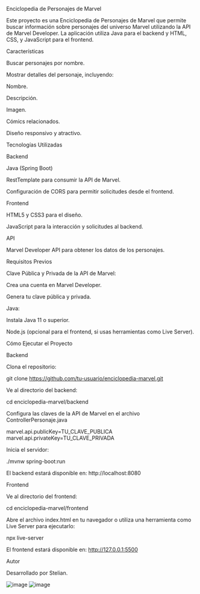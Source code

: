 Enciclopedia de Personajes de Marvel

Este proyecto es una Enciclopedia de Personajes de Marvel que permite buscar información sobre personajes del universo Marvel utilizando la API de Marvel Developer. La aplicación utiliza Java para el backend y HTML, CSS, y JavaScript para el frontend.

Características

Buscar personajes por nombre.

Mostrar detalles del personaje, incluyendo:

Nombre.

Descripción.

Imagen.

Cómics relacionados.

Diseño responsivo y atractivo.

Tecnologías Utilizadas

Backend

Java (Spring Boot)

RestTemplate para consumir la API de Marvel.

Configuración de CORS para permitir solicitudes desde el frontend.

Frontend

HTML5 y CSS3 para el diseño.

JavaScript para la interacción y solicitudes al backend.

API

Marvel Developer API para obtener los datos de los personajes.

Requisitos Previos

Clave Pública y Privada de la API de Marvel:

Crea una cuenta en Marvel Developer.

Genera tu clave pública y privada.

Java:

Instala Java 11 o superior.

Node.js (opcional para el frontend, si usas herramientas como Live Server).

Cómo Ejecutar el Proyecto

Backend

Clona el repositorio:

git clone https://github.com/tu-usuario/enciclopedia-marvel.git

Ve al directorio del backend:

cd enciclopedia-marvel/backend

Configura las claves de la API de Marvel en el archivo ControllerPersonaje.java

marvel.api.publicKey=TU_CLAVE_PUBLICA
marvel.api.privateKey=TU_CLAVE_PRIVADA

Inicia el servidor:

./mvnw spring-boot:run

El backend estará disponible en: http://localhost:8080

Frontend

Ve al directorio del frontend:

cd enciclopedia-marvel/frontend

Abre el archivo index.html en tu navegador o utiliza una herramienta como Live Server para ejecutarlo:

npx live-server

El frontend estará disponible en: http://127.0.0.1:5500

Autor

Desarrollado por Stelian.


![image](https://github.com/user-attachments/assets/efbfe1ad-5e01-4921-bff9-d4bbe737ec55)
![image](https://github.com/user-attachments/assets/b01b4581-8ec4-4c35-85b9-69b574674706)



